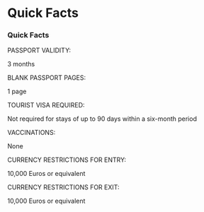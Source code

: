 # Quick Facts

### Quick Facts

PASSPORT VALIDITY:

3 months

BLANK PASSPORT PAGES:

1 page

TOURIST VISA REQUIRED:

Not required for stays of up to 90 days within a six-month period

VACCINATIONS:

None

CURRENCY RESTRICTIONS FOR ENTRY:

10,000 Euros or equivalent

CURRENCY RESTRICTIONS FOR EXIT:

10,000 Euros or equivalent